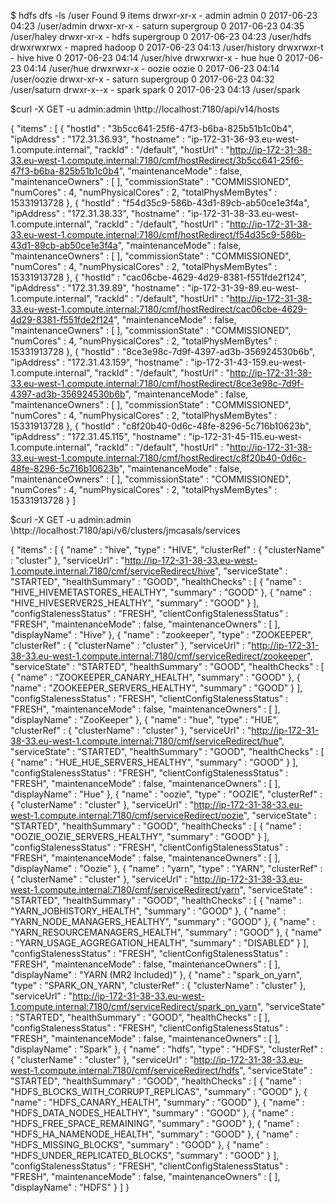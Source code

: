 $ hdfs dfs -ls /user
Found 9 items
drwxr-xr-x   - admin  admin               0 2017-06-23 04:23 /user/admin
drwxr-xr-x   - saturn supergroup          0 2017-06-23 04:35 /user/haley
drwxr-xr-x   - hdfs   supergroup          0 2017-06-23 04:23 /user/hdfs
drwxrwxrwx   - mapred hadoop              0 2017-06-23 04:13 /user/history
drwxrwxr-t   - hive   hive                0 2017-06-23 04:14 /user/hive
drwxrwxr-x   - hue    hue                 0 2017-06-23 04:14 /user/hue
drwxrwxr-x   - oozie  oozie               0 2017-06-23 04:14 /user/oozie
drwxr-xr-x   - saturn supergroup          0 2017-06-23 04:32 /user/saturn
drwxr-x--x   - spark  spark               0 2017-06-23 04:13 /user/spark

$curl  -X GET -u admin:admin \http://localhost:7180/api/v14/hosts

{
  "items" : [ {
    "hostId" : "3b5cc641-25f6-47f3-b6ba-825b51b1c0b4",
    "ipAddress" : "172.31.36.93",
    "hostname" : "ip-172-31-36-93.eu-west-1.compute.internal",
    "rackId" : "/default",
    "hostUrl" : "http://ip-172-31-38-33.eu-west-1.compute.internal:7180/cmf/hostRedirect/3b5cc641-25f6-47f3-b6ba-825b51b1c0b4",
    "maintenanceMode" : false,
    "maintenanceOwners" : [ ],
    "commissionState" : "COMMISSIONED",
    "numCores" : 4,
    "numPhysicalCores" : 2,
    "totalPhysMemBytes" : 15331913728
  }, {
    "hostId" : "f54d35c9-586b-43d1-89cb-ab50ce1e3f4a",
    "ipAddress" : "172.31.38.33",
    "hostname" : "ip-172-31-38-33.eu-west-1.compute.internal",
    "rackId" : "/default",
    "hostUrl" : "http://ip-172-31-38-33.eu-west-1.compute.internal:7180/cmf/hostRedirect/f54d35c9-586b-43d1-89cb-ab50ce1e3f4a",
    "maintenanceMode" : false,
    "maintenanceOwners" : [ ],
    "commissionState" : "COMMISSIONED",
    "numCores" : 4,
    "numPhysicalCores" : 2,
    "totalPhysMemBytes" : 15331913728
  }, {
    "hostId" : "cac06cbe-4629-4d29-8381-f551fde2f124",
    "ipAddress" : "172.31.39.89",
    "hostname" : "ip-172-31-39-89.eu-west-1.compute.internal",
    "rackId" : "/default",
    "hostUrl" : "http://ip-172-31-38-33.eu-west-1.compute.internal:7180/cmf/hostRedirect/cac06cbe-4629-4d29-8381-f551fde2f124",
    "maintenanceMode" : false,
    "maintenanceOwners" : [ ],
    "commissionState" : "COMMISSIONED",
    "numCores" : 4,
    "numPhysicalCores" : 2,
    "totalPhysMemBytes" : 15331913728
  }, {
    "hostId" : "8ce3e98c-7d9f-4397-ad3b-356924530b6b",
    "ipAddress" : "172.31.43.159",
    "hostname" : "ip-172-31-43-159.eu-west-1.compute.internal",
    "rackId" : "/default",
    "hostUrl" : "http://ip-172-31-38-33.eu-west-1.compute.internal:7180/cmf/hostRedirect/8ce3e98c-7d9f-4397-ad3b-356924530b6b",
    "maintenanceMode" : false,
    "maintenanceOwners" : [ ],
    "commissionState" : "COMMISSIONED",
    "numCores" : 4,
    "numPhysicalCores" : 2,
    "totalPhysMemBytes" : 15331913728
  }, {
    "hostId" : "c8f20b40-0d6c-48fe-8296-5c716b10623b",
    "ipAddress" : "172.31.45.115",
    "hostname" : "ip-172-31-45-115.eu-west-1.compute.internal",
    "rackId" : "/default",
    "hostUrl" : "http://ip-172-31-38-33.eu-west-1.compute.internal:7180/cmf/hostRedirect/c8f20b40-0d6c-48fe-8296-5c716b10623b",
    "maintenanceMode" : false,
    "maintenanceOwners" : [ ],
    "commissionState" : "COMMISSIONED",
    "numCores" : 4,
    "numPhysicalCores" : 2,
    "totalPhysMemBytes" : 15331913728
  } ]



$curl  -X GET -u admin:admin \http://localhost:7180/api/v6/clusters/jmcasals/services

{
  "items" : [ {
    "name" : "hive",
    "type" : "HIVE",
    "clusterRef" : {
      "clusterName" : "cluster"
    },
    "serviceUrl" : "http://ip-172-31-38-33.eu-west-1.compute.internal:7180/cmf/serviceRedirect/hive",
    "serviceState" : "STARTED",
    "healthSummary" : "GOOD",
    "healthChecks" : [ {
      "name" : "HIVE_HIVEMETASTORES_HEALTHY",
      "summary" : "GOOD"
    }, {
      "name" : "HIVE_HIVESERVER2S_HEALTHY",
      "summary" : "GOOD"
    } ],
    "configStalenessStatus" : "FRESH",
    "clientConfigStalenessStatus" : "FRESH",
    "maintenanceMode" : false,
    "maintenanceOwners" : [ ],
    "displayName" : "Hive"
  }, {
    "name" : "zookeeper",
    "type" : "ZOOKEEPER",
    "clusterRef" : {
      "clusterName" : "cluster"
    },
    "serviceUrl" : "http://ip-172-31-38-33.eu-west-1.compute.internal:7180/cmf/serviceRedirect/zookeeper",
    "serviceState" : "STARTED",
    "healthSummary" : "GOOD",
    "healthChecks" : [ {
      "name" : "ZOOKEEPER_CANARY_HEALTH",
      "summary" : "GOOD"
    }, {
      "name" : "ZOOKEEPER_SERVERS_HEALTHY",
      "summary" : "GOOD"
    } ],
    "configStalenessStatus" : "FRESH",
    "clientConfigStalenessStatus" : "FRESH",
    "maintenanceMode" : false,
    "maintenanceOwners" : [ ],
    "displayName" : "ZooKeeper"
  }, {
    "name" : "hue",
    "type" : "HUE",
    "clusterRef" : {
      "clusterName" : "cluster"
    },
    "serviceUrl" : "http://ip-172-31-38-33.eu-west-1.compute.internal:7180/cmf/serviceRedirect/hue",
    "serviceState" : "STARTED",
    "healthSummary" : "GOOD",
    "healthChecks" : [ {
      "name" : "HUE_HUE_SERVERS_HEALTHY",
      "summary" : "GOOD"
    } ],
    "configStalenessStatus" : "FRESH",
    "clientConfigStalenessStatus" : "FRESH",
    "maintenanceMode" : false,
    "maintenanceOwners" : [ ],
    "displayName" : "Hue"
  }, {
    "name" : "oozie",
    "type" : "OOZIE",
    "clusterRef" : {
      "clusterName" : "cluster"
    },
    "serviceUrl" : "http://ip-172-31-38-33.eu-west-1.compute.internal:7180/cmf/serviceRedirect/oozie",
    "serviceState" : "STARTED",
    "healthSummary" : "GOOD",
    "healthChecks" : [ {
      "name" : "OOZIE_OOZIE_SERVERS_HEALTHY",
      "summary" : "GOOD"
    } ],
    "configStalenessStatus" : "FRESH",
    "clientConfigStalenessStatus" : "FRESH",
    "maintenanceMode" : false,
    "maintenanceOwners" : [ ],
    "displayName" : "Oozie"
  }, {
    "name" : "yarn",
    "type" : "YARN",
    "clusterRef" : {
      "clusterName" : "cluster"
    },
    "serviceUrl" : "http://ip-172-31-38-33.eu-west-1.compute.internal:7180/cmf/serviceRedirect/yarn",
    "serviceState" : "STARTED",
    "healthSummary" : "GOOD",
    "healthChecks" : [ {
      "name" : "YARN_JOBHISTORY_HEALTH",
      "summary" : "GOOD"
    }, {
      "name" : "YARN_NODE_MANAGERS_HEALTHY",
      "summary" : "GOOD"
    }, {
      "name" : "YARN_RESOURCEMANAGERS_HEALTH",
      "summary" : "GOOD"
    }, {
      "name" : "YARN_USAGE_AGGREGATION_HEALTH",
      "summary" : "DISABLED"
    } ],
    "configStalenessStatus" : "FRESH",
    "clientConfigStalenessStatus" : "FRESH",
    "maintenanceMode" : false,
    "maintenanceOwners" : [ ],
    "displayName" : "YARN (MR2 Included)"
  }, {
    "name" : "spark_on_yarn",
    "type" : "SPARK_ON_YARN",
    "clusterRef" : {
      "clusterName" : "cluster"
    },
    "serviceUrl" : "http://ip-172-31-38-33.eu-west-1.compute.internal:7180/cmf/serviceRedirect/spark_on_yarn",
    "serviceState" : "STARTED",
    "healthSummary" : "GOOD",
    "healthChecks" : [ ],
    "configStalenessStatus" : "FRESH",
    "clientConfigStalenessStatus" : "FRESH",
    "maintenanceMode" : false,
    "maintenanceOwners" : [ ],
    "displayName" : "Spark"
  }, {
    "name" : "hdfs",
    "type" : "HDFS",
    "clusterRef" : {
      "clusterName" : "cluster"
    },
    "serviceUrl" : "http://ip-172-31-38-33.eu-west-1.compute.internal:7180/cmf/serviceRedirect/hdfs",
    "serviceState" : "STARTED",
    "healthSummary" : "GOOD",
    "healthChecks" : [ {
      "name" : "HDFS_BLOCKS_WITH_CORRUPT_REPLICAS",
      "summary" : "GOOD"
    }, {
      "name" : "HDFS_CANARY_HEALTH",
      "summary" : "GOOD"
    }, {
      "name" : "HDFS_DATA_NODES_HEALTHY",
      "summary" : "GOOD"
    }, {
      "name" : "HDFS_FREE_SPACE_REMAINING",
      "summary" : "GOOD"
    }, {
      "name" : "HDFS_HA_NAMENODE_HEALTH",
      "summary" : "GOOD"
    }, {
      "name" : "HDFS_MISSING_BLOCKS",
      "summary" : "GOOD"
    }, {
      "name" : "HDFS_UNDER_REPLICATED_BLOCKS",
      "summary" : "GOOD"
    } ],
    "configStalenessStatus" : "FRESH",
    "clientConfigStalenessStatus" : "FRESH",
    "maintenanceMode" : false,
    "maintenanceOwners" : [ ],
    "displayName" : "HDFS"
  } ]
}
